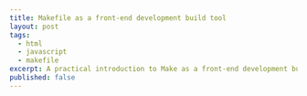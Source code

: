 ```yaml
---
title: Makefile as a front-end development build tool
layout: post
tags:
  - html
  - javascript
  - makefile
excerpt: A practical introduction to Make as a front-end development build tool.
published: false
---
```


